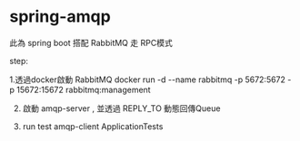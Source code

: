 # spring-amqp

此為 spring boot 搭配 RabbitMQ 走 RPC模式 

step:

1.透過docker啟動 RabbitMQ
docker run -d --name rabbitmq -p 5672:5672 -p 15672:15672 rabbitmq:management

2. 啟動 amqp-server , 並透過 REPLY_TO 動態回傳Queue

3. run test amqp-client  ApplicationTests
